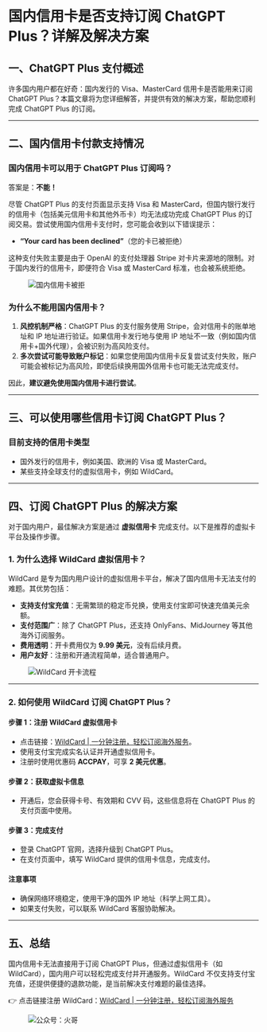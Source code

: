 # 国内信用卡是否支持订阅 ChatGPT Plus？详解及解决方案

## 一、ChatGPT Plus 支付概述

许多国内用户都在好奇：国内发行的 Visa、MasterCard 信用卡是否能用来订阅 ChatGPT Plus？本篇文章将为您详细解答，并提供有效的解决方案，帮助您顺利完成 ChatGPT Plus 的订阅。

---

## 二、国内信用卡付款支持情况

### **国内信用卡可以用于 ChatGPT Plus 订阅吗？**
答案是：**不能！**

尽管 ChatGPT Plus 的支付页面显示支持 Visa 和 MasterCard，但国内银行发行的信用卡（包括美元信用卡和其他外币卡）均无法成功完成 ChatGPT Plus 的订阅交易。尝试使用国内信用卡支付时，您可能会收到以下错误提示：

- **“Your card has been declined”**（您的卡已被拒绝）

这种支付失败主要是由于 OpenAI 的支付处理器 Stripe 对卡片来源地的限制。对于国内发行的信用卡，即便符合 Visa 或 MasterCard 标准，也会被系统拒绝。

<figure><img src="https://mvkersc.oss-cn-beijing.aliyuncs.com/20240307234047.png" alt="国内信用卡被拒"></figure>

### **为什么不能用国内信用卡？**
1. **风控机制严格**：ChatGPT Plus 的支付服务使用 Stripe，会对信用卡的账单地址和 IP 地址进行验证。如果信用卡发行地与使用 IP 地址不一致（例如国内信用卡+国外代理），会被识别为高风险支付。
2. **多次尝试可能导致账户标记**：如果您使用国内信用卡反复尝试支付失败，账户可能会被标记为高风险，即使后续换用国外信用卡也可能无法完成支付。

因此，**建议避免使用国内信用卡进行尝试**。

---

## 三、可以使用哪些信用卡订阅 ChatGPT Plus？

### **目前支持的信用卡类型**
- 国外发行的信用卡，例如美国、欧洲的 Visa 或 MasterCard。
- 某些支持全球支付的虚拟信用卡，例如 WildCard。

---

## 四、订阅 ChatGPT Plus 的解决方案

对于国内用户，最佳解决方案是通过 **虚拟信用卡** 完成支付。以下是推荐的虚拟卡平台及操作步骤。

### **1. 为什么选择 WildCard 虚拟信用卡？**
WildCard 是专为国内用户设计的虚拟信用卡平台，解决了国内信用卡无法支付的难题。其优势包括：
- **支持支付宝充值**：无需繁琐的稳定币兑换，使用支付宝即可快速充值美元余额。
- **支付范围广**：除了 ChatGPT Plus，还支持 OnlyFans、MidJourney 等其他海外订阅服务。
- **费用透明**：开卡费用仅为 **9.99 美元**，没有后续月费。
- **用户友好**：注册和开通流程简单，适合普通用户。

<figure><img src="https://mvkersc.oss-cn-beijing.aliyuncs.com/20240308001612.png" alt="WildCard 开卡流程"></figure>

---

### **2. 如何使用 WildCard 订阅 ChatGPT Plus？**

#### **步骤 1：注册 WildCard 虚拟信用卡**
- 点击链接：[WildCard | 一分钟注册，轻松订阅海外服务](https://bit.ly/bewildcard)。
- 使用支付宝完成实名认证并开通虚拟信用卡。
- 注册时使用优惠码 **ACCPAY**，可享 **2 美元优惠**。

#### **步骤 2：获取虚拟卡信息**
- 开通后，您会获得卡号、有效期和 CVV 码，这些信息将在 ChatGPT Plus 的支付页面中使用。

#### **步骤 3：完成支付**
- 登录 ChatGPT 官网，选择升级到 ChatGPT Plus。
- 在支付页面中，填写 WildCard 提供的信用卡信息，完成支付。

#### **注意事项**
- 确保网络环境稳定，使用干净的国外 IP 地址（科学上网工具）。
- 如果支付失败，可以联系 WildCard 客服协助解决。

---

## 五、总结

国内信用卡无法直接用于订阅 ChatGPT Plus，但通过虚拟信用卡（如 WildCard），国内用户可以轻松完成支付并开通服务。WildCard 不仅支持支付宝充值，还提供便捷的退款功能，是当前解决支付难题的最佳选择。

👉 点击链接注册 WildCard：[WildCard | 一分钟注册，轻松订阅海外服务](https://bit.ly/bewildcard)

<figure><img src="https://mvkersc.oss-cn-beijing.aliyuncs.com/9475746462373236362612.png" alt="公众号：火哥"></figure>
